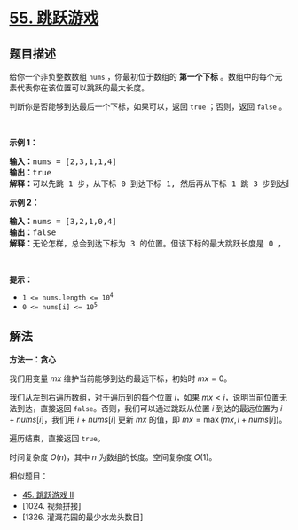 # [55. 跳跃游戏](https://leetcode.cn/problems/jump-game)


## 题目描述

<!-- 这里写题目描述 -->

<p>给你一个非负整数数组&nbsp;<code>nums</code> ，你最初位于数组的 <strong>第一个下标</strong> 。数组中的每个元素代表你在该位置可以跳跃的最大长度。</p>

<p>判断你是否能够到达最后一个下标，如果可以，返回 <code>true</code> ；否则，返回 <code>false</code> 。</p>

<p>&nbsp;</p>

<p><strong>示例&nbsp;1：</strong></p>

<pre>
<strong>输入：</strong>nums = [2,3,1,1,4]
<strong>输出：</strong>true
<strong>解释：</strong>可以先跳 1 步，从下标 0 到达下标 1, 然后再从下标 1 跳 3 步到达最后一个下标。
</pre>

<p><strong>示例&nbsp;2：</strong></p>

<pre>
<strong>输入：</strong>nums = [3,2,1,0,4]
<strong>输出：</strong>false
<strong>解释：</strong>无论怎样，总会到达下标为 3 的位置。但该下标的最大跳跃长度是 0 ， 所以永远不可能到达最后一个下标。
</pre>

<p>&nbsp;</p>

<p><strong>提示：</strong></p>

<ul>
	<li><code>1 &lt;= nums.length &lt;= 10<sup>4</sup></code></li>
	<li><code>0 &lt;= nums[i] &lt;= 10<sup>5</sup></code></li>
</ul>

## 解法

<!-- 这里可写通用的实现逻辑 -->

**方法一：贪心**

我们用变量 $mx$ 维护当前能够到达的最远下标，初始时 $mx = 0$。

我们从左到右遍历数组，对于遍历到的每个位置 $i$，如果 $mx \lt i$，说明当前位置无法到达，直接返回 `false`。否则，我们可以通过跳跃从位置 $i$ 到达的最远位置为 $i+nums[i]$，我们用 $i+nums[i]$ 更新 $mx$ 的值，即 $mx = \max(mx, i + nums[i])$。

遍历结束，直接返回 `true`。

时间复杂度 $O(n)$，其中 $n$ 为数组的长度。空间复杂度 $O(1)$。

相似题目：

-   [45. 跳跃游戏 II](/solution/0001-0100/0045.Jump%20Game%20II/README.md)
-   [1024. 视频拼接]
-   [1326. 灌溉花园的最少水龙头数目]

